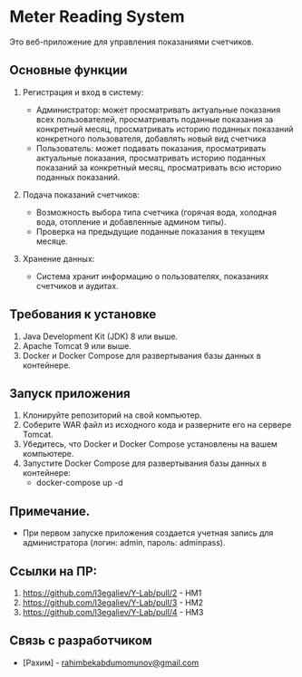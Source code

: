# Meter Reading System

Это веб-приложение для управления показаниями счетчиков.

## Основные функции

1. Регистрация и вход в систему:
   - Администратор: может просматривать актуальные показания всех пользователей, просматривать поданные показания за конкретный месяц, просматривать историю поданных показаний конкретного пользователя, добавлять новый вид счетчика
   - Пользователь: может подавать показания, просматривать актуальные показания, просматривать историю поданных показаний за конкретный месяц, просматривать всю историю поданных показаний.

2. Подача показаний счетчиков:
   - Возможность выбора типа счетчика (горячая вода, холодная вода, отопление и добавленные админом типы).
   - Проверка на предыдущие поданные показания в текущем месяце.

3. Хранение данных:
   - Система хранит информацию о пользователях, показаниях счетчиков и аудитах.

## Требования к установке

1. Java Development Kit (JDK) 8 или выше.
2. Apache Tomcat 9 или выше.
3. Docker и Docker Compose для развертывания базы данных в контейнере.

## Запуск приложения

1. Клонируйте репозиторий на свой компьютер.
2. Соберите WAR файл из исходного кода и разверните его на сервере Tomcat.
3. Убедитесь, что Docker и Docker Compose установлены на вашем компьютере.
4. Запустите Docker Compose для развертывания базы данных в контейнере:
   - docker-compose up -d

## Примечание.

- При первом запуске приложения создается учетная запись для администратора (логин: admin, пароль: adminpass).

## Ссылки на ПР:
1. https://github.com/l3egaliev/Y-Lab/pull/2 - HM1
2. https://github.com/l3egaliev/Y-Lab/pull/3 - HM2
3. https://github.com/l3egaliev/Y-Lab/pull/4 - HM3

## Связь с разработчиком

- [Рахим] - rahimbekabdumomunov@gmail.com
